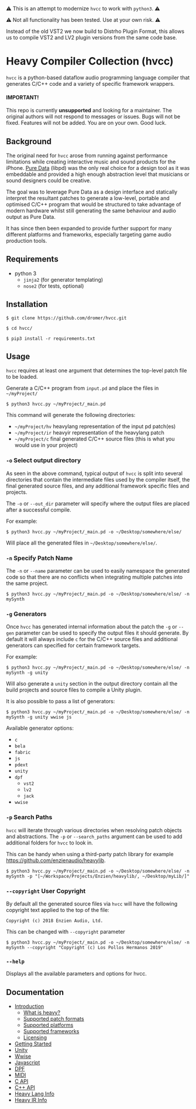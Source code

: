 
:warning: This is an attempt to modernize `hvcc` to work with `python3`. :warning:

:warning: Not all functionality has been tested. Use at your own risk. :warning:

Instead of the old VST2 we now build to Distrho Plugin Format, this allows us to compile VST2 and LV2 plugin versions from the same code base.


# Heavy Compiler Collection (hvcc)

`hvcc` is a python-based dataflow audio programming language compiler that generates C/C++ code and a variety of specific framework wrappers.

#### IMPORTANT!
This repo is currently **unsupported** and looking for a maintainer. The original authors will not respond to messages or issues. Bugs will not be fixed. Features will not be added. You are on your own. Good luck.

## Background

The original need for `hvcc` arose from running against performance limitations while creating interactive music and sound products for the iPhone. [Pure Data](https://puredata.info) (libpd) was the only real choice for a design tool as it was embeddable and provided a high enough abstraction level that musicians or sound designers could be creative.

The goal was to leverage Pure Data as a design interface and statically interpret the resultant patches to generate a low-level, portable and optimised C/C++ program that would be structured to take advantage of modern hardware whilst still generating the same behaviour and audio output as Pure Data.

It has since then been expanded to provide further support for many different platforms and frameworks, especially targeting game audio production tools.

## Requirements

* python 3
    - `jinja2` (for generator templating)
    - `nose2` (for tests, optional)

## Installation

`$ git clone https://github.com/dromer/hvcc.git`

`$ cd hvcc/`

`$ pip3 install -r requirements.txt`

## Usage

`hvcc` requires at least one argument that determines the top-level patch file to be loaded.

Generate a C/C++ program from `input.pd` and place the files in `~/myProject/`

`$ python3 hvcc.py ~/myProject/_main.pd`

This command will generate the following directories:

* `~/myProject/hv` heavylang representation of the input pd patch(es)
* `~/myProject/ir` heavyir representation of the heavylang patch
* `~/myProject/c` final generated C/C++ source files (this is what you would use in your project)

### `-o` Select output directory

As seen in the above command, typical output of `hvcc` is split into several directories that contain the intermediate files used by the compiler itself, the final generated source files, and any additional framework specific files and projects.

The `-o` or `--out_dir` parameter will specify where the output files are placed after a successful compile.

For example:

`$ python3 hvcc.py ~/myProject/_main.pd -o ~/Desktop/somewhere/else/`

Will place all the generated files in `~/Desktop/somewhere/else/`.

### `-n` Specify Patch Name

The `-n` or `--name` parameter can be used to easily namespace the generated code so that there are no conflicts when integrating multiple patches into the same project.

`$ python3 hvcc.py ~/myProject/_main.pd -o ~/Desktop/somewhere/else/ -n mySynth`

### `-g` Generators

Once `hvcc` has generated internal information about the patch the `-g` or `--gen` parameter can be used to specify the output files it should generate. By default it will always include `c` for the C/C++ source files and additional generators can specified for certain framework targets.

For example:

`$ python3 hvcc.py ~/myProject/_main.pd -o ~/Desktop/somewhere/else/ -n mySynth -g unity`

Will also generate a `unity` section in the output directory contain all the build projects and source files to compile a Unity plugin.

It is also possible to pass a list of generators:

`$ python3 hvcc.py ~/myProject/_main.pd -o ~/Desktop/somewhere/else/ -n mySynth -g unity wwise js`

Available generator options:

* `c`
* `bela`
* `fabric`
* `js`
* `pdext`
* `unity`
* `dpf`
  * `vst2`
  * `lv2`
  * `jack`
* `wwise`


### `-p` Search Paths

`hvcc` will iterate through various directories when resolving patch objects and abstractions. The `-p` or `--search_paths` argument can be used to add additional folders for `hvcc` to look in.

This can be handy when using a third-party patch library for example https://github.com/enzienaudio/heavylib.

`$ python3 hvcc.py ~/myProject/_main.pd -o ~/Desktop/somewhere/else/ -n mySynth -p "[~/Workspace/Projects/Enzien/heavylib/, ~/Desktop/myLib/]"`

### `--copyright` User Copyright

By default all the generated source files via `hvcc` will have the following copyright text applied to the top of the file:

`Copyright (c) 2018 Enzien Audio, Ltd.`

This can be changed with `--copyright` parameter

`$ python3 hvcc.py ~/myProject/_main.pd -o ~/Desktop/somewhere/else/ -n mySynth --copyright "Copyright (c) Los Pollos Hermanos 2019"`

### `--help`

Displays all the available parameters and options for hvcc.

## Documentation

* [Introduction](/docs/01.introduction.md)
  - [What is heavy?](/docs/01.introduction.md#what-is-heavy)
  - [Supported patch formats](/docs/01.introduction.md#supported-patch-formats)
  - [Supported platforms](/docs/01.introduction.md#supported-platforms)
  - [Supported frameworks](/docs/01.introduction.md#supported-frameworks)
  - [Licensing](/docs/01.introduction.md#licensing)
* [Getting Started](/docs/02.getting_started.md)
* [Unity](/docs/05.unity.md)
* [Wwise](/docs/06.wwise.md)
* [Javascript](/docs/07.javascript.md)
* [DPF](/docs/08.dpf.md)
* [MIDI](/docs/09.midi.md)
* [C API](/docs/10.c.md)
* [C++ API](/docs/11.cpp.md)
* [Heavy Lang Info](/docs/12.heavy_lang.md)
* [Heavy IR Info](/docs/13.heavy_ir_lang.md)
